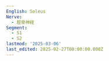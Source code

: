 ```yaml
---
English: Soleus
Nerve:
  - 脛骨神経
Segment:
  - S1
  - S2
lastmod: '2025-03-06'
last_edited: 2025-02-27T00:00:00.000Z
---
```



